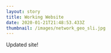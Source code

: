 ```yaml
---
layout: story
title: Working Website
date: 2020-01-21T21:48:53.433Z
thumbnail: /images/network_geo_sli.jpg
---
```

Updated site!
